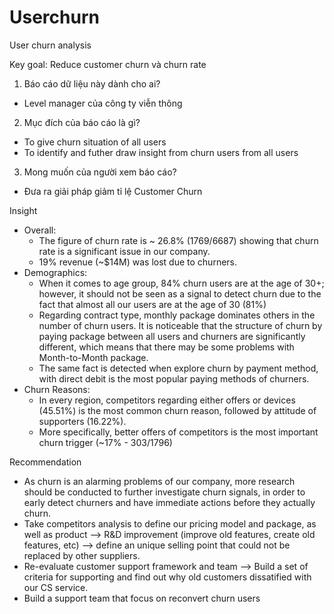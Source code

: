 # Userchurn
User churn analysis

Key goal: Reduce customer churn và churn rate
1. Báo cáo dữ liệu này dành cho ai?
- Level manager của công ty viễn thông
2. Mục đích của báo cáo là gì? 
- To give churn situation of all users
- To identify and futher draw insight from churn users from all users
3. Mong muốn của người xem báo cáo? 
- Đưa ra giải pháp giảm tỉ lệ Customer Churn

Insight
  - Overall: 
    + The figure of churn rate is ~ 26.8% (1769/6687) showing that churn rate is a significant issue in our company.
    + 19% revenue (~$14M) was lost due to churners.
  - Demographics:
    + When it comes to age group, 84% churn users are at the age of 30+; however, it should not be seen as a signal to detect churn due to the fact that almost all our users are at the age of 30 (81%)
    + Regarding contract type, monthly package dominates others in the number of churn users. It is noticeable that the structure of churn by paying package between all users and churners are significantly different, which means that there may be some problems with Month-to-Month package.
    + The same fact is detected when explore churn by payment method, with direct debit is the most popular paying methods of churners.
  - Churn Reasons:
    + In every region, competitors regarding either offers or devices (45.51%) is the most common churn reason, followed by attitude of supporters (16.22%).
    + More specifically, better offers of competitors is the most important churn trigger (~17% - 303/1796)

Recommendation
- As churn is an alarming problems of our company, more research should be conducted to further investigate churn signals, in order to early detect churners and have immediate actions before they actually churn.
- Take competitors analysis to define our pricing model and package, as well as product --> R&D improvement (improve old features, create old features, etc) --> define an unique selling point that could not be replaced by other suppliers.
- Re-evaluate customer support framework and team --> Build a set of criteria for supporting and find out why old customers dissatified with our CS service.
- Build a support team that focus on reconvert churn users
